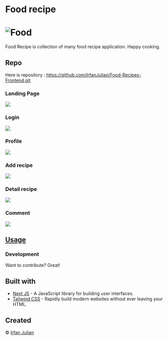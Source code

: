 # Food recipe
# ![Food](https://res.cloudinary.com/ddpo9zxts/image/upload/v1673520342/Recipes/Food/jxt1dhv2kchareh1rz4t.jpg)
Food Recipe is collection of many food recipe application. Happy cooking.


## Repo
Here is repository :  https://github.com/IrfanJulian/Food-Recipes-Frontend.git

### Landing Page
![](https://res.cloudinary.com/ddpo9zxts/image/upload/v1673857618/Recipes/Food/food_landing_xsz50e.jpg)

### Login
![](https://res.cloudinary.com/ddpo9zxts/image/upload/v1673857617/Recipes/Food/food_login_pzm35u.jpg)

### Profile
![](https://res.cloudinary.com/ddpo9zxts/image/upload/v1673857617/Recipes/Food/food_profile_duh5yc.jpg)

### Add recipe
![](https://res.cloudinary.com/ddpo9zxts/image/upload/v1673857617/Recipes/Food/food_add_b2cia5.jpg)

### Detail recipe
![](https://res.cloudinary.com/ddpo9zxts/image/upload/v1674561382/video_detail_kxdl83.jpg)

### Comment
![](https://res.cloudinary.com/ddpo9zxts/image/upload/v1674561385/comment_ru8x5b.jpg)


## [Usage](https://foodrecipe.github.io/WebApp/) 

### Development
Want to contribute? Great!


## Built with 

- [Next JS](https://reactjs.org/) - A JavaScript library for building user interfaces.
- [Tailwind CSS](https://tailwindcss.com/) - Rapidly build modern websites without ever leaving your HTML.

## Created
© [Irfan Julian](https://github.com/IrfanJulian)